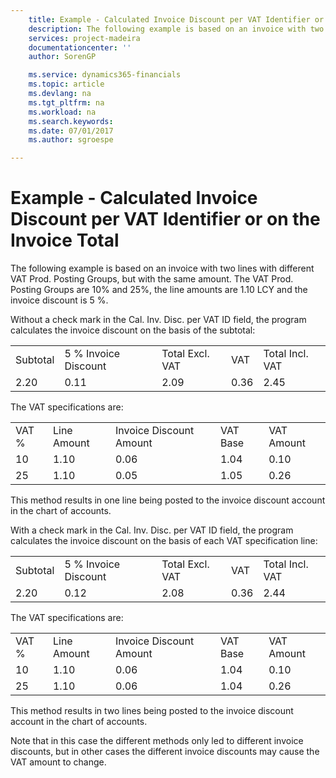 ```yaml
---
    title: Example - Calculated Invoice Discount per VAT Identifier or on the  Invoice Total | Microsoft Docs
    description: The following example is based on an invoice with two lines with different VAT Prod. Posting Groups, but with the same amount. The VAT Prod. Posting Groups are 10% and 25%, the line amounts are 1.10 LCY and the invoice discount is 5 %.
    services: project-madeira
    documentationcenter: ''
    author: SorenGP

    ms.service: dynamics365-financials
    ms.topic: article
    ms.devlang: na
    ms.tgt_pltfrm: na
    ms.workload: na
    ms.search.keywords:
    ms.date: 07/01/2017
    ms.author: sgroespe

---
```

# Example - Calculated Invoice Discount per VAT Identifier or on the  Invoice Total
The following example is based on an invoice with two lines with different VAT Prod. Posting Groups, but with the same amount. The VAT Prod. Posting Groups are 10% and 25%, the line amounts are 1.10 LCY and the invoice discount is 5 %.  
  
 Without a check mark in the Cal. Inv. Disc. per VAT ID field, the program calculates the invoice discount on the basis of the subtotal:  
  
||||||  
|-|-|-|-|-|  
|Subtotal|5 % Invoice Discount|Total Excl. VAT|VAT|Total Incl. VAT|  
|2.20|0.11|2.09|0.36|2.45|  
  
 The VAT specifications are:  
  
||||||  
|-|-|-|-|-|  
|VAT %|Line Amount|Invoice Discount Amount|VAT Base|VAT Amount|  
|10|1.10|0.06|1.04|0.10|  
|25|1.10|0.05|1.05|0.26|  
  
 This method results in one line being posted to the invoice discount account in the chart of accounts.  
  
 With a check mark in the Cal. Inv. Disc. per VAT ID field, the program calculates the invoice discount on the basis of each VAT specification line:  
  
||||||  
|-|-|-|-|-|  
|Subtotal|5 % Invoice Discount|Total Excl. VAT|VAT|Total Incl. VAT|  
|2.20|0.12|2.08|0.36|2.44|  
  
 The VAT specifications are:  
  
||||||  
|-|-|-|-|-|  
|VAT %|Line Amount|Invoice Discount Amount|VAT Base|VAT Amount|  
|10|1.10|0.06|1.04|0.10|  
|25|1.10|0.06|1.04|0.26|  
  
 This method results in two lines being posted to the invoice discount account in the chart of accounts.  
  
 Note that in this case the different methods only led to different invoice discounts, but in other cases the different invoice discounts may cause the VAT amount to change.